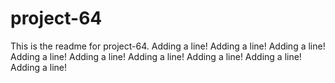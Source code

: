 # project-64

This is the readme for project-64.
Adding a line!
Adding a line!
Adding a line!
Adding a line!
Adding a line!
Adding a line!
Adding a line!
Adding a line!
Adding a line!
